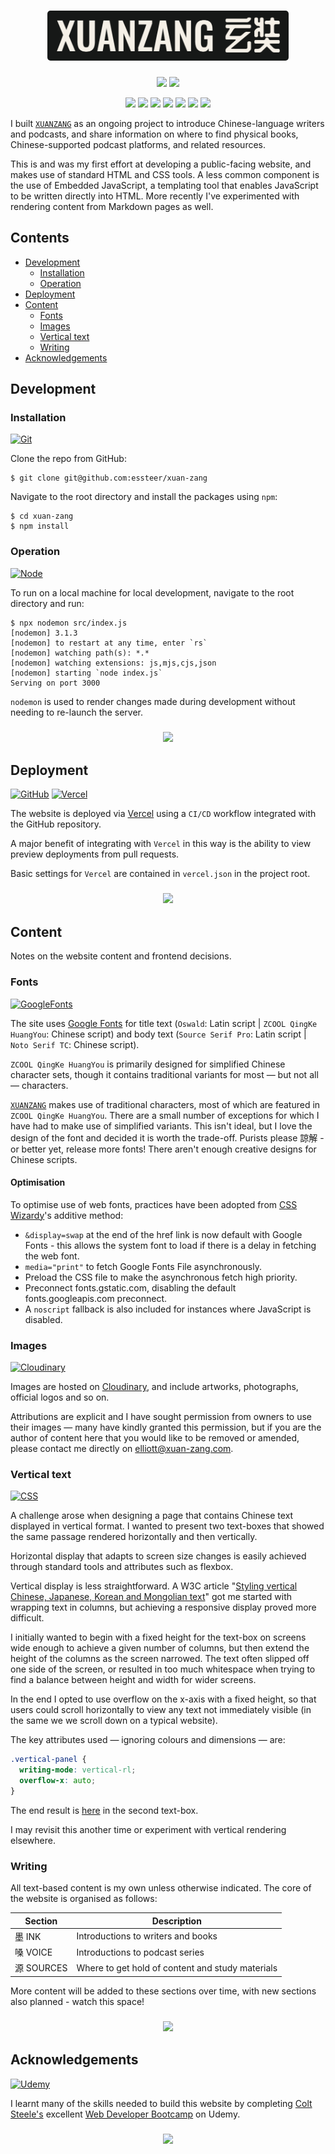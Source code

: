 <h1 align="center" id="title"><img src="./assets/xuanzang.png" width="386" height="80" style="border-radius: 5px;"></h1>

<p align="center">
  <a href="https://www.xuan-zang.com/"><img src="https://img.shields.io/github/deployments/essteer/xuan-zang/production?name=Vercel&?style=flat&logo=Vercel&label=Vercel"></a>
  <a href="https://snyk.io/test/github/essteer/xuan-zang"><img src="https://snyk.io/test/github/essteer/xuan-zang/badge.svg?name=Snyk&style=flat&logo=Snyk"></a>
</p>

<p align="center">
  <a href="https://developer.mozilla.org/en-US/docs/Web/HTML"><img src="https://img.shields.io/badge/HTML5-E34F26.svg?style=flat&labelColor=555&logo=HTML5&logoColor=white"></a>
  <a href="https://developer.mozilla.org/en-US/docs/Web/CSS"><img src="https://img.shields.io/badge/CSS3-1572B6.svg?style=flat&labelColor=555&logo=CSS3&logoColor=white"></a>
  <a href="https://developer.mozilla.org/en-US/docs/Web/JavaScript"><img src="https://img.shields.io/badge/JavaScript-F7DF1E.svg?style=flat&labelColor=555&logo=JavaScript&logoColor=white"></a>
  <a href="https://ejs.co/"><img src="https://img.shields.io/badge/EJS-A91E50.svg?style=flat&labelColor=555&logo=EJS&logoColor=white"></a>
  <a href="https://daringfireball.net/projects/markdown/"><img src="https://img.shields.io/badge/Markdown-000000.svg?style=flat&labelColor=555&logo=Markdown&logoColor=white"></a>
  <a href="https://nodejs.org/en"><img src="https://img.shields.io/badge/Node.js-5FA04E.svg?style=flat&labelColor=555&logo=nodedotjs&logoColor=white"></a>
  <a href="https://vercel.com"><img src="https://img.shields.io/badge/Vercel-000000.svg?style=flat&labelColor=555&logo=Vercel&logoColor=white"></a>
</p>

I built [`XUANZANG`](https://www.xuan-zang.com) as an ongoing project to introduce Chinese-language writers and podcasts, and share information on where to find physical books, Chinese-supported podcast platforms, and related resources.

This is and was my first effort at developing a public-facing website, and makes use of standard HTML and CSS tools. A less common component is the use of Embedded JavaScript, a templating tool that enables JavaScript to be written directly into HTML. More recently I've experimented with rendering content from Markdown pages as well.

## Contents

- [Development](#development)
  - [Installation](#installation)
  - [Operation](#operation)
- [Deployment](#deployment)
- [Content](#content)
  - [Fonts](#fonts)
  - [Images](#images)
  - [Vertical text](#vertical-text)
  - [Writing](#writing)
- [Acknowledgements](#acknowledgements)

## Development

### Installation

[![Git](https://img.shields.io/badge/Git-F05032.svg?style=flat&labelColor=555&logo=Git&logoColor=white)](https://github.com/essteer/xuan-zang)

Clone the repo from GitHub:

```console
$ git clone git@github.com:essteer/xuan-zang
```

Navigate to the root directory and install the packages using `npm`:

```console
$ cd xuan-zang
$ npm install
```

### Operation

[![Node](https://img.shields.io/badge/Node.js-5FA04E.svg?style=flat&labelColor=555&logo=nodedotjs&logoColor=white)](https://nodejs.org/en)

To run on a local machine for local development, navigate to the root directory and run:

```console
$ npx nodemon src/index.js
[nodemon] 3.1.3
[nodemon] to restart at any time, enter `rs`
[nodemon] watching path(s): *.*
[nodemon] watching extensions: js,mjs,cjs,json
[nodemon] starting `node index.js`
Serving on port 3000
```

`nodemon` is used to render changes made during development without needing to re-launch the server.

<h3 align="center">
  <a href="#title"><img src="https://img.shields.io/badge/▲%20Top%20▲-0466c8.svg?style=flat"></a>
</h3>

## Deployment

[![GitHub](https://img.shields.io/badge/GitHub-181717.svg?style=flat&labelColor=555&logo=GitHub&logoColor=white)](https://github.com/essteer/xuan-zang)
[![Vercel](https://img.shields.io/badge/Vercel-000000.svg?style=flat&labelColor=555&logo=Vercel&logoColor=white)](https://vercel.com)

The website is deployed via [Vercel](https://vercel.com/) using a `CI/CD` workflow integrated with the GitHub repository.

A major benefit of integrating with `Vercel` in this way is the ability to view preview deployments from pull requests.

Basic settings for `Vercel` are contained in `vercel.json` in the project root.

<h3 align="center">
  <a href="#title"><img src="https://img.shields.io/badge/▲%20Top%20▲-0466c8.svg?style=flat"></a>
</h3>

## Content

Notes on the website content and frontend decisions.

### Fonts

[![GoogleFonts](https://img.shields.io/badge/Google%20Fonts-4285F4.svg?style=flat&labelColor=555&logo=Google-Fonts&logoColor=white)](https://fonts.google.com/)

The site uses [Google Fonts](https://fonts.google.com/) for title text (`Oswald`: Latin script | `ZCOOL QingKe HuangYou`: Chinese script) and body text (`Source Serif Pro`: Latin script | `Noto Serif TC`: Chinese script).

`ZCOOL QingKe HuangYou` is primarily designed for simplified Chinese character sets, though it contains traditional variants for most &mdash; but not all &mdash; characters.

[`XUANZANG`](https://www.xuan-zang.com) makes use of traditional characters, most of which are featured in `ZCOOL QingKe HuangYou`. There are a small number of exceptions for which I have had to make use of simplified variants. This isn't ideal, but I love the design of the font and decided it is worth the trade-off. Purists please 諒解 - or better yet, release more fonts! There aren't enough creative designs for Chinese scripts.

#### Optimisation

To optimise use of web fonts, practices have been adopted from [CSS Wizardy](https://csswizardry.com/2020/05/the-fastest-google-fonts/)'s additive method:

- `&display=swap` at the end of the href link is now default with Google Fonts - this allows the system font to load if there is a delay in fetching the web font.
- `media="print"` to fetch Google Fonts File asynchronously.
- Preload the CSS file to make the asynchronous fetch high priority.
- Preconnect fonts.gstatic.com, disabling the default fonts.googleapis.com preconnect.
- A `noscript` fallback is also included for instances where JavaScript is disabled.

### Images

[![Cloudinary](https://img.shields.io/badge/Cloudinary-3448C5.svg?style=flat&labelColor=555&logo=Cloudinary&logoColor=white)](https://cloudinary.com)

Images are hosted on [Cloudinary](https://cloudinary.com/), and include artworks, photographs, official logos and so on.

Attributions are explicit and I have sought permission from owners to use their images &mdash; many have kindly granted this permission, but if you are the author of content here that you would like to be removed or amended, please contact me directly on [elliott@xuan-zang.com](elliott@xuan-zang.com).

### Vertical text

[![CSS](https://img.shields.io/badge/CSS3-1572B6.svg?style=flat&labelColor=555&logo=CSS3&logoColor=white)](https://developer.mozilla.org/en-US/docs/Web/CSS)

A challenge arose when designing a page that contains Chinese text displayed in vertical format. I wanted to present two text-boxes that showed the same passage rendered horizontally and then vertically.

Horizontal display that adapts to screen size changes is easily achieved through standard tools and attributes such as flexbox.

Vertical display is less straightforward. A W3C article "[Styling vertical Chinese, Japanese, Korean and Mongolian text](https://www.w3.org/International/articles/vertical-text/)" got me started with wrapping text in columns, but achieving a responsive display proved more difficult.

I initially wanted to begin with a fixed height for the text-box on screens wide enough to achieve a given number of columns, but then extend the height of the columns as the screen narrowed. The text often slipped off one side of the screen, or resulted in too much whitespace when trying to find a balance between height and width for wider screens.

In the end I opted to use overflow on the x-axis with a fixed height, so that users could scroll horizontally to view any text not immediately visible (in the same we we scroll down on a typical website).

The key attributes used &mdash; ignoring colours and dimensions &mdash; are:

```css
.vertical-panel {
  writing-mode: vertical-rl;
  overflow-x: auto;
}
```

The end result is [here](https://www.xuan-zang.com/sources/print#text-direction) in the second text-box.

I may revisit this another time or experiment with vertical rendering elsewhere.

### Writing

All text-based content is my own unless otherwise indicated. The core of the website is organised as follows:

| Section    | Description                                      |
| ---------- | ------------------------------------------------ |
| 墨 INK     | Introductions to writers and books               |
| 嗓 VOICE   | Introductions to podcast series                  |
| 源 SOURCES | Where to get hold of content and study materials |

More content will be added to these sections over time, with new sections also planned - watch this space!

<h3 align="center">
  <a href="#title"><img src="https://img.shields.io/badge/▲%20Top%20▲-0466c8.svg?style=flat"></a>
</h3>

## Acknowledgements

[![Udemy](https://img.shields.io/badge/Udemy-A435F0.svg?style=flat&labelColor=555&logo=Udemy&logoColor=white)](https://www.udemy.com/course/the-web-developer-bootcamp/)

I learnt many of the skills needed to build this website by completing [Colt Steele's](https://www.youtube.com/channel/UCrqAGUPPMOdo0jfQ6grikZw) excellent [Web Developer Bootcamp](https://www.udemy.com/course/the-web-developer-bootcamp/) on Udemy.

<h3 align="center">
  <a href="#title"><img src="https://img.shields.io/badge/▲%20Top%20▲-0466c8.svg?style=flat"></a>
</h3>